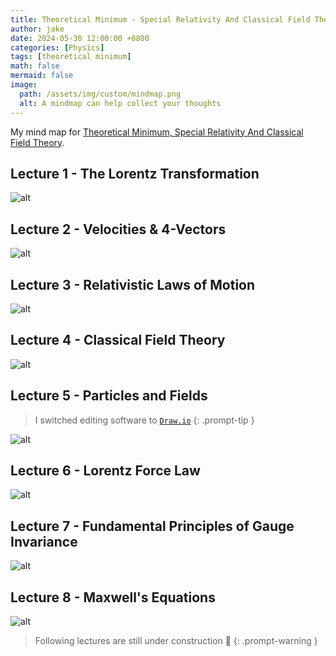 ```yaml
---
title: Theoretical Minimum - Special Relativity And Classical Field Theory
author: jake
date: 2024-05-30 12:00:00 +0800
categories: [Physics]
tags: [theoretical minimum]
math: false
mermaid: false
image:
  path: /assets/img/custom/mindmap.png
  alt: A mindmap can help collect your thoughts
---
```

My mind map for [Theoretical Minimum, Special Relativity And Classical Field Theory](https://theoreticalminimum.com/courses/special-relativity-and-electrodynamics/2012/spring).

## Lecture 1 - The Lorentz Transformation
![alt](assets/img/custom/B2L1.png)

## Lecture 2 - Velocities & 4-Vectors
![alt](assets/img/custom/B2L2.png)

## Lecture 3 - Relativistic Laws of Motion
![alt](assets/img/custom/B2L3.png)

## Lecture 4 - Classical Field Theory
![alt](assets/img/custom/B2L4.png)

## Lecture 5 - Particles and Fields
> I switched editing software to [`Draw.io`](https://www.drawio.com/)
{: .prompt-tip }

![alt](assets/drawio/B2L5.drawio.png)

## Lecture 6 - Lorentz Force Law
![alt](assets/drawio/B2L6.drawio.png)

## Lecture 7 - Fundamental Principles of Gauge Invariance
![alt](assets/drawio/B2L7.drawio.png)

## Lecture 8 - Maxwell's Equations
![alt](assets/drawio/B2L8.drawio.png)

> Following lectures are still under construction 🚧
{: .prompt-warning } 